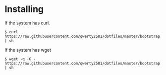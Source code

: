 # Installing

If the system has curl.

```console
$ curl https://raw.githubusercontent.com/qwerty2501/dotfiles/master/bootstrap.sh | sh
```

If the system has wget

```console
$ wget -q -O - https://raw.githubusercontent.com/qwerty2501/dotfiles/master/bootstrap.sh | sh
```
